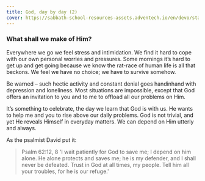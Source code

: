 ```yaml
---
title: God, day by day (2)
cover: https://sabbath-school-resources-assets.adventech.io/en/devo/start-into-life/03-gods-fingerprints/PoI1667910699448.jpg
---
```


### What shall we make of Him?

Everywhere we go we feel stress and intimidation. We find it hard to cope with our own personal worries and pressures. Some mornings it’s hard to get up and get going because we know the rat­-race of human life is all that beckons. We feel we have no choice; we have to survive somehow.

Be warned – such hectic activity and constant denial goes hand­in­hand with depression and loneliness. Most situations are impossible, except that God offers an invitation to you and to me to off­load all our problems on Him.

It’s something to celebrate, the day we learn that God is with us. He wants to help me and you to rise above our daily problems. God is not trivial, and yet He reveals Himself in everyday matters. We can depend on Him utterly and always.

As the psalmist David put it:

> <callout>Psalm 62:1­2, 8</callout>
> 'I wait patiently for God to save me; I depend on him alone. He alone protects and saves me; he is my defender, and I shall never be de­feated. Trust in God at all times, my people. Tell him all your troubles, for he is our refuge.'